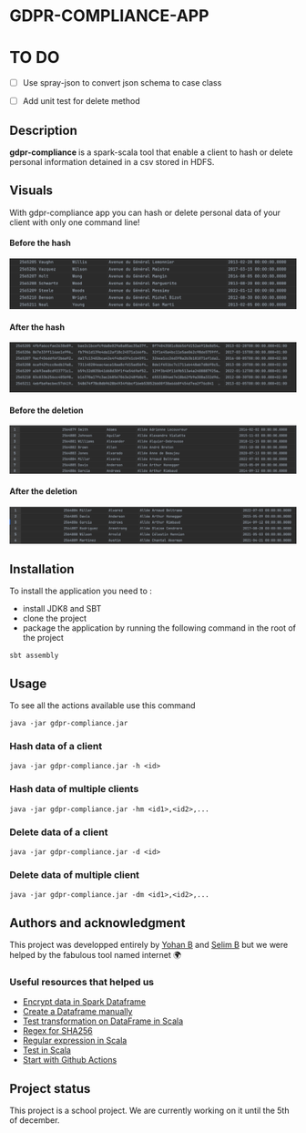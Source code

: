 # GDPR-COMPLIANCE-APP

# TO DO

- [ ] Use spray-json to convert json schema to case class
- [ ] Add unit test for delete method


## Description

<b> gdpr-compliance </b> is a spark-scala tool that enable a client to hash or delete personal information detained in a csv stored in HDFS.

## Visuals

With gdpr-compliance app you can hash or delete personal data of your client with only one command line!

#### Before the hash 

![beforeHash](https://github.com/YohanEngineer/gdpr-compliance/blob/main/pictures/beforeHash.png)

#### After the hash

![afterHash](https://github.com/YohanEngineer/gdpr-compliance/blob/main/pictures/afterHash.png)

#### Before the deletion 

![beforeDelete](https://github.com/YohanEngineer/gdpr-compliance/blob/main/pictures/beforeDelete.png)

#### After the deletion

![afterDelete](https://github.com/YohanEngineer/gdpr-compliance/blob/main/pictures/AfterDelete.png)


## Installation

To install the application you need to :

- install JDK8 and SBT
- clone the project
- package the application by running the following command in the root of the project

```
sbt assembly
```

## Usage

To see all the actions available use this command 

```
java -jar gdpr-compliance.jar
```

### Hash data of a client

```
java -jar gdpr-compliance.jar -h <id>
```

### Hash data of multiple clients

```
java -jar gdpr-compliance.jar -hm <id1>,<id2>,...
```

### Delete data of a client

```
java -jar gdpr-compliance.jar -d <id>
```

### Delete data of multiple client

```
java -jar gdpr-compliance.jar -dm <id1>,<id2>,...
```


## Authors and acknowledgment

This project was developped entirely by [Yohan B](https://github.com/YohanEngineer) and [Selim B](https://github.com/Selim-web) but we were helped by the fabulous tool named internet :earth_africa: 

### Useful resources that helped us 


- [Encrypt data in Spark Dataframe](https://medium.com/analytics-vidhya/spark-encrypt-columns-for-pii-gdpr-compliance-and-security-3bf17bf59636)
- [Create a Dataframe manually](https://sparkbyexamples.com/spark/different-ways-to-create-a-spark-dataframe/)
- [Test transformation on DataFrame in Scala](https://medium.com/codex/how-to-easily-test-spark-dataframe-transformations-3b8cc160a705)
- [Regex for SHA256](https://regex101.com/r/FKV8ot/1)
- [Regular expression in Scala](https://docs.scala-lang.org/tour/regular-expression-patterns.html)
- [Test in Scala](https://docs.scala-lang.org/getting-started/intellij-track/testing-scala-in-intellij-with-scalatest.html)
- [Start with Github Actions](https://docs.github.com/en/actions/quickstart)

## Project status

This project is a school project. We are currently working on it until the 5th of december.
